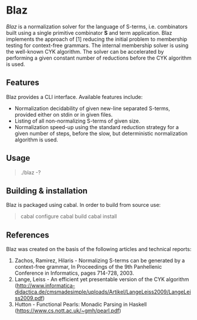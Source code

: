 # Blaz
*Blaz* is a normalization solver for the language of S-terms, i.e. combinators
built using a single primitive combinator **S** and term application. Blaz
implements the approach of [1] reducing the initial problem to membership
testing for context-free grammars. The internal membership solver is using the
well-known CYK algorithm. The solver can be accelerated by performing a 
given constant number of reductions before the CYK algorithm is used.

## Features
Blaz provides a CLI interface. Available features include:
* Normalization decidability of given new-line separated S-terms,
  provided either on stdin or in given files.
* Listing of all non-normalizing S-terms of given size.
* Normalization speed-up using the standard reduction strategy for a given
  number of steps, before the slow, but deterministic normalization algorithm is
  used.

## Usage
> ./blaz -?

## Building & installation
Blaz is packaged using cabal. In order to build from source use:
> cabal configure
> cabal build
> cabal install

## References
Blaz was created on the basis of the following articles and technical reports:

1. Zachos, Ramirez, Hilaris - Normalizing S-terms can be generated by a
   context-free grammar, In Proceedings of the 9th Panhellenic Conference in
   Informatics, pages 714-728, 2003.
2. Lange, Leiss - An efficient yet presentable version of the CYK algorithm
   (http://www.informatica-didactica.de/cmsmadesimple/uploads/Artikel/LangeLeiss2009/LangeLeiss2009.pdf)
3. Hutton - Functional Pearls: Monadic Parsing in Haskell
   (https://www.cs.nott.ac.uk/~gmh/pearl.pdf)
